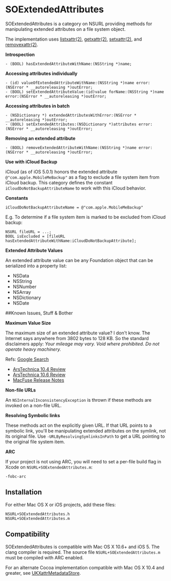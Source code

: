 # SOExtendedAttributes

SOExtendedAttributes is a category on NSURL providing methods for manipulating extended attributes on a file system object.

The implementation uses [listxattr(2)](x-man-page://listxattr), [getxattr(2)](x-man-page://getxattr), [setxattr(2)](x-man-page://setxattr), and [removexattr(2)](x-man-page://removexattr).


**Introspection**

	- (BOOL) hasExtendedAttributeWithName:(NSString *)name;

**Accessing attributes individually**

	- (id) valueOfExtendedAttributeWithName:(NSString *)name error:(NSError * __autoreleasing *)outError;
	- (BOOL) setExtendedAttributeValue:(id)value forName:(NSString *)name error:(NSError * __autoreleasing *)outError;

**Accessing attributes in batch**

	- (NSDictionary *) extendedAttributesWithError:(NSError * __autoreleasing *)outError;
	- (BOOL) setExtendedAttributes:(NSDictionary *)attributes error:(NSError * __autoreleasing *)outError;

**Removing an extended attribute**

	- (BOOL) removeExtendedAttributeWithName:(NSString *)name error:(NSError * __autoreleasing *)outError;


 **Use with iCloud Backup**

 iCloud (as of iOS 5.0.1) honors the extended attribute `@"com.apple.MobileMeBackup"` as a flag to exclude a file system item from iCloud backup. This category defines the constant `iCloudDoNotBackupAttributeName` to work with this iCloud behavior.

 **Constants**

 `iCloudDoNotBackupAttributeName = @"com.apple.MobileMeBackup"`

 E.g. To determine if a file system item is marked to be excluded from iCloud backup:

    NSURL fileURL = ...;
    BOOL isExcluded = [fileURL hasExtendedAttributeWithName:iCloudDoNotBackupAttribute];


**Extended Attribute Values**

An extended attribute value can be any Foundation object that can be serialized into a property list:

- NSData
- NSString
- NSNumber
- NSArray
- NSDictionary
- NSDate

##Known Issues, Stuff & Bother

**Maximum Value Size**

The maximum size of an extended attribute value? I don't know. The Internet says anywhere from 3802 bytes to 128 KB. So the standard disclaimers apply: _Your mileage may vary. Void where prohibited. Do not operate heavy machinery._

Refs: 
[Google Search](http://www.google.com/?q=hfs%2B+extended+attributes+max+size)
- [ArsTechnica 10.4 Review](http://arstechnica.com/apple/reviews/2005/04/macosx-10-4.ars/7)
- [ArsTechnica 10.6 Review](http://arstechnica.com/apple/reviews/2009/08/mac-os-x-10-6.ars/3)
- [MacFuse Release Notes](http://code.google.com/p/macfuse/source/browse/trunk/CHANGELOG.txt)

**Non-file URLs**

An `NSInternalInconsistencyException` is thrown if these methods are invoked on a non-file URL.

**Resolving Symbolic links**
 
 These methods act on the explicitly given URL. If that URL points to a symbolic link, you'll be manipulating extended attributes on the symlink, not its original file. Use `-URLByResolvingSymlinksInPath` to get a URL pointing to the original file system item.

**ARC**

If your project is not using ARC, you will need to set a per-file build flag in Xcode on `NSURL+SOExtendedAttributes.m`:

	-fobc-arc

## Installation

For either Mac OS X or iOS projects, add these files:

	NSURL+SOExtendedAttributes.h
	NSURL+SOExtendedAttributes.m

## Compatibility

SOExtendedAttributes is compatible with Mac OS X 10.6+ and iOS 5. The clang compiler is required. The source file `NSURL+SOExtendedAttributes.m` must be compiled with ARC enabled. 

For an alternate Cocoa implementation compatible with Mac OS X 10.4 and greater, see [UKXattrMetadataStore](http://zathras.de/angelweb/sourcecode.htm).
